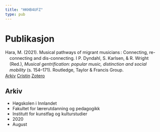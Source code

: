 ```yaml
---
title: "HKHB4UFZ"
type: pub
---
```

<h1>Publikasjon</h1>
<article id="csl-bib-container-HKHB4UFZ" class="csl-bib-container">
  <div class="csl-bib-body" style="line-height: 1.35; padding-left: 1em; text-indent:-1em;">
  <div class="csl-entry">Hara, M. (2021). Musical pathways of migrant musicians&#x202F;: Connecting, re-connecting and dis-connecting. I P. Dyndahl, S. Karlsen, &amp; R. Wright (Red.), <i>Musical gentrification: popular music, distinction and social mobility</i> (s. 154&#x2013;171). Routledge, Taylor &amp; Francis Group.</div>
</div>
  <div class="csl-bib-buttons">
    <a href="#taxonomy-article-HKHB4UFZ" class="csl-bib-button">Arkiv</a>
    <a href="https://app.cristin.no/results/show.jsf?id=1823805" alt="Cristin URL" class="csl-bib-button">Cristin</a>
    <a href="http://zotero.org/groups/5402882/items/HKHB4UFZ" alt="Zotero URL" class="csl-bib-button">Zotero</a>
  </div>
  <div id="csl-bib-meta-container-HKHB4UFZ"></div>
</article>
<div id="csl-bib-meta-HKHB4UFZ" class="csl-bib-meta">
  <article id="taxonomy-article-HKHB4UFZ" class="taxonomy-article">
    <h1>Arkiv</h1>
    <ul>
      <li>Høgskolen i Innlandet</li>
      <li>Fakultet for lærerutdanning og pedagogikk</li>
      <li>Institutt for kunstfag og kulturstudier</li>
      <li>2020</li>
      <li>August</li>
    </ul>
  </article>
</div>

